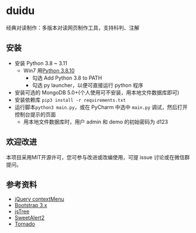 ﻿# duidu

经典对读制作：多版本对读网页制作工具，支持科判、注解

## 安装

- 安装 Python 3.8 ~ 3.11
  - Win7 用[Python 3.8.10](https://www.python.org/ftp/python/3.8.10/python-3.8.10-amd64.exe)
    - 勾选 Add Python 3.8 to PATH
    - 勾选 py launcher，以便可直接运行 python 程序
- 安装可选的 MongoDB 5.0+(个人使用可不安装，用本地文件数据库即可)
- 安装依赖库 `pip3 install -r requirements.txt`
- 运行脚本`python3 main.py`，或在 PyCharm 中选中 `main.py` 调试，然后打开控制台提示的页面
  - 用本地文件数据库时，用户 admin 和 demo 的初始密码为 d123

## 欢迎改进

本项目采用MIT开源许可，您可参与改进或改编使用，可提 issue 讨论或在微信群提问。

## 参考资料
- [jQuery contextMenu](https://swisnl.github.io/jQuery-contextMenu/docs.html)
- [Bootstrap 3.x](https://v3.bootcss.com/components/)
- [jsTree](https://www.bookstack.cn/read/jsTree-doc/)
- [SweetAlert2](https://sweetalert2.github.io)
- [Tornado](https://www.osgeo.cn/tornado/)
